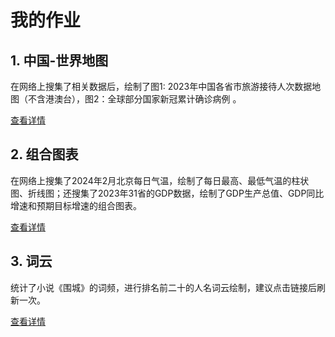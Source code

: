 # 我的作业  
  
## 1. 中国-世界地图  
  
在网络上搜集了相关数据后，绘制了图1: 2023年中国各省市旅游接待人次数据地图（不含港澳台），图2：全球部分国家新冠累计确诊病例 。  
  
[查看详情](https://rockchifeet.github.io/%E4%B8%AD%E5%9B%BD-%E4%B8%96%E7%95%8C.html)  
  
## 2. 组合图表 
  
在网络上搜集了2024年2月北京每日气温，绘制了每日最高、最低气温的柱状图、折线图；还搜集了2023年31省的GDP数据，绘制了GDP生产总值、GDP同比增速和预期目标增速的组合图表。  
  
[查看详情]([file:///C:/Users/PC/Desktop/%E5%A4%A7%E4%B8%89%E4%B8%8B/%E7%BC%96%E7%A8%8B/%E4%BD%9C%E4%B8%9A1/%E7%BB%84%E5%90%88%E5%9B%BE%E8%A1%A8.html](https://rockchifeet.github.io/%E7%BB%84%E5%90%88%E5%9B%BE%E8%A1%A8.html))  
  
## 3. 词云  
  
统计了小说《围城》的词频，进行排名前二十的人名词云绘制，建议点击链接后刷新一次。
  
[查看详情](https://rockchifeet.github.io/%E8%AF%8D%E4%BA%91.html)
